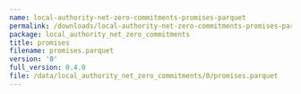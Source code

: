 ```yaml
---
name: local-authority-net-zero-commitments-promises-parquet
permalink: /downloads/local-authority-net-zero-commitments-promises-parquet/0
package: local_authority_net_zero_commitments
title: promises
filename: promises.parquet
version: '0'
full_version: 0.4.0
file: /data/local_authority_net_zero_commitments/0/promises.parquet
---
```

